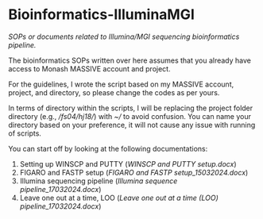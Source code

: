 # Bioinformatics-IlluminaMGI
_SOPs or documents related to Illumina/MGI sequencing bioinformatics pipeline._

The bioinformatics SOPs written over here assumes that you already have access to Monash MASSIVE account and project.

For the guidelines, I wrote the script based on my MASSIVE account, project, and directory, so please change the codes as per yours.

In terms of directory within the scripts, I will be replacing the project folder directory (e.g., _/fs04/hj18/_) with _~/_ to avoid confusion. You can name your directory based on your preference, it will not cause any issue with running of scripts.

You can start off by looking at the following documentations:
1) Setting up WINSCP and PUTTY (_WINSCP and PUTTY setup.docx_)
2) FIGARO and FASTP setup (_FIGARO and FASTP setup_15032024.docx_)
3) Illumina sequencing pipeline (_Illumina sequence pipeline_17032024.docx_)
4) Leave one out at a time, LOO (_Leave one out at a time (LOO) pipeline_17032024.docx_)
